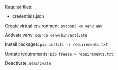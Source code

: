 Requied files:
 * credentials.json

Create virtual environment:
`python3 -m venv env`

Activate venv:
`source venv/bin/activate`

Install packages:
`pip install -r requirements.txt`

Update requirements:
`pip freeze > requirements.txt`

Deactivate:
`deactivate`
